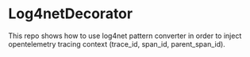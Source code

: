 # Log4netDecorator

This repo shows how to use log4net pattern converter in order to inject opentelemetry tracing context (trace_id, span_id, parent_span_id).